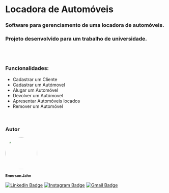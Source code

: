 # Locadora de Automóveis

### Software para gerenciamento de uma locadora de automóveis. 
### Projeto desenvolvido para um trabalho de universidade.

<br>
<br>

### Funcionalidades:
- Cadastrar um Cliente
- Cadastrar um Autómovel
- Alugar um Automóvel
- Devolver um Autómovel
- Apresentar Automóveis locados
- Remover um Automóvel

<br>

### Autor
<a href="https://github.com/EmersonJahn">
<img style="border-radius: 50%;" src="https://avatars3.githubusercontent.com/u/68763696?s=400&u=c823bbab5b472417b5d7883037989fd503be07c2&v=4" width="100px">

<br>

<sub><b>Emerson Jahn</b></sub></a> <a href="https://github.com/EmersonJahn" title="GitHub"></a>

[![Linkedin Badge](https://img.shields.io/badge/-Emerson-blue?style=flat-square&logo=Linkedin&logoColor=white&link=https://www.linkedin.com/in/emerson-jahn-76285a180//)](https://www.linkedin.com/in/emerson-jahn-76285a180/) 
[![Instagram Badge](https://img.shields.io/badge/-Emerson-blueviolet?style=flat-square&logo=Instagram&logoColor=white&link=https://www.instagram.com/emerson_jahn//)](https://www.instagram.com/emerson_jahn) 
[![Gmail Badge](https://img.shields.io/badge/-emersonajahn@gmail.com-c14438?style=flat-square&logo=Gmail&logoColor=white&link=mailto:emersonajahn@gmail.com)](mailto:emersonajahn@gmail.com)



